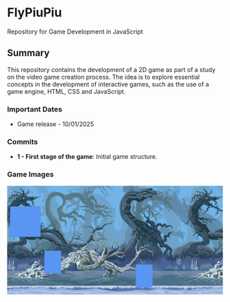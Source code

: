 # FlyPiuPiu

Repository for Game Development in JavaScript

## Summary

This repository contains the development of a 2D game as part of a study on the video game creation process.
The idea is to explore essential concepts in the development of interactive games, such as the use of a game engine, HTML, CSS and JavaScript.

### Important Dates

* Game release - 10/01/2025

### Commits

- **1 - First stage of the game**: Initial game structure.

### Game Images

![Jogo 2D](Game.png)